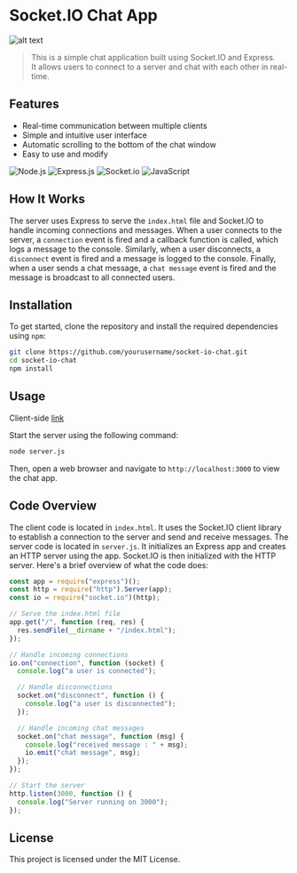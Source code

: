 # Socket.IO Chat App

![alt text](https://i.ibb.co/fv11Yhh/2021-10-21-09-53-51-server-js-socket-WSL-Ubuntu-20-04-Visual-Studio-Code.jpg)


> This is a simple chat application built using Socket.IO and Express.<br>It allows users to connect to a server and chat with each other in real-time.

## Features

-   Real-time communication between multiple clients
-   Simple and intuitive user interface
-   Automatic scrolling to the bottom of the chat window
-   Easy to use and modify

![Node.js](https://img.shields.io/badge/Node.js-43853d?style=flat-square&logo=node.js&logoColor=white)
![Express.js](https://img.shields.io/badge/Express.js-000000?style=flat-square&logo=express&logoColor=white)
![Socket.io](https://img.shields.io/badge/Socket.io-010101?style=flat-square&logo=socket.io&logoColor=white)
![JavaScript](https://img.shields.io/badge/JavaScript-F7DF1E?style=flat-square&logo=javascript&logoColor=black)


## How It Works

The server uses Express to serve the `index.html` file and Socket.IO to handle incoming connections and messages. When a user connects to the server, a `connection` event is fired and a callback function is called, which logs a message to the console. Similarly, when a user disconnects, a `disconnect` event is fired and a message is logged to the console. Finally, when a user sends a chat message, a `chat message` event is fired and the message is broadcast to all connected users.



## Installation

To get started, clone the repository and install the required dependencies using `npm`:

``` bash
git clone https://github.com/yourusername/socket-io-chat.git
cd socket-io-chat
npm install
```

## Usage

Client-side [link](https://z-bj.github.io/chatSocket)

Start the server using the following command:

``` bash
node server.js

```


Then, open a web browser and navigate to `http://localhost:3000` to view the chat app.

## Code Overview

The client code is located in `index.html`. It uses the Socket.IO client library to establish a connection to the server and send and receive messages.
The server code is located in `server.js`. It initializes an Express app and creates an HTTP server using the app. Socket.IO is then initialized with the HTTP server.
Here's a brief overview of what the code does:

``` javascript
const app = require("express")();
const http = require("http").Server(app);
const io = require("socket.io")(http);

// Serve the index.html file
app.get("/", function (req, res) {
  res.sendFile(__dirname + "/index.html");
});

// Handle incoming connections
io.on("connection", function (socket) {
  console.log("a user is connected");

  // Handle disconnections
  socket.on("disconnect", function () {
    console.log("a user is disconnected");
  });

  // Handle incoming chat messages
  socket.on("chat message", function (msg) {
    console.log("received message : " + msg);
    io.emit("chat message", msg);
  });
});

// Start the server
http.listen(3000, function () {
  console.log("Server running on 3000");
});

```



## License

This project is licensed under the MIT License.
